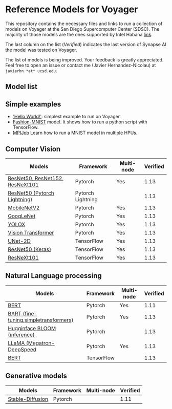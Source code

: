 # Reference Models for Voyager
This repository contains the necessary files and links to run a collection of models on Voyager at the San Diego Supercomputer Center (SDSC). The majority of those models are the ones supported by Intel Habana [link](https://github.com/HabanaAI/Model-References).

The last column on the list (*Verified*) indicates the last version of Synapse AI the model was tested on Voyager.

The list of models is being improved. Your feedback is greatly appreciated. Feel free to open an issue or contact me (Javier Hernandez-Nicolau) at `javierhn *at* ucsd.edu`.

## Model list

## Simple examples
- ['Hello World!'](helloworld): simplest example to run on Voyager.
- [Fashion-MNIST](TensorFlow/examples/Fashion-MNIST) model. It shows how to run a python script with TensorFlow.
- [MPIJob](TensorFlow/examples/MPIJob) Learn how to run a MNIST model in multiple HPUs. 

## Computer Vision
| Models                                                                                  | Framework         | Multi-node | Verified |
| --------------------------------------------------------------------------------------- | ----------------- | ---------- | -------- |
| [ResNet50, ResNet152, ResNeXt101](PyTorch/computer_vision/classification/torchvision)   | Pytorch           |  Yes       |  1.13    |
| [ResNet50 (Pytorch Lightning)](PyTorch/computer_vision/classification/lightning/resnet) | Pytorch Lightning |            |  1.13    |
| [MobileNetV2](PyTorch/computer_vision/classification/torchvision)                       | Pytorch           |  Yes       |  1.13    |
| [GoogLeNet](PyTorch/computer_vision/classification/torchvision)                         | Pytorch           |  Yes       |  1.13    |
| [YOLOX](PyTorch/computer_vision/detection/yolox)                                        | Pytorch           |  Yes       |  1.13    |
| [Vision Transformer](PyTorch/computer_vision/classification/ViT)                        | Pytorch           |  Yes       |  1.13    |
| [UNet-2D](TensorFlow/computer_vision/Unet2D)                                            | TensorFlow        |  Yes       |  1.13    |
| [ResNet50 (Keras)](TensorFlow/computer_vision/Resnets/resnet_keras)                     | TensorFlow        |  Yes       |  1.13    |
| [ResNeXt101](TensorFlow/computer_vision/Resnets/ResNeXt)                                | TensorFlow        |  Yes       |  1.13    |


## Natural Language processing
| Models                                                                        | Framework  | Multi-node  | Verified |
| ----------------------------------------------------------------------------- | ---------- | ----------- | -------- |
| [BERT](PyTorch/nlp/bert)                                                      | Pytorch    |  Yes        |   1.11   |
| [BART (fine-tuning,simpletransformers)](PyTorch/nlp/BART)                     | Pytorch    |  Yes        |   1.13   |
| [Hugginface BLOOM (inference)](PyTorch/nlp/bloom)                             | Pytorch    |             |   1.13   |
| [LLaMA (Megatron-DeepSpeed](PyTorch/nlp/DeepSpeedExamples/Megatron-DeepSpeed) | Pytorch    |  Yes        |   1.13   |
| [BERT](TensorFlow/nlp/bert)                                                   | TensorFlow |             |   1.13   |

## Generative models
| Models                                                         | Framework  | Multi-node | Verified |
| -------------------------------------------------------------- | ---------- | ---------- | -------- |
| [Stable-Diffusion](PyTorch/generative_models/stable-diffusion) | Pytorch    |            |   1.11   |
